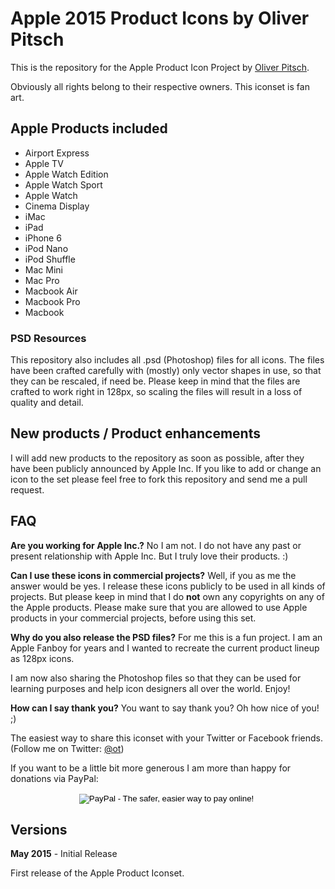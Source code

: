 # Apple 2015 Product Icons by Oliver Pitsch

This is the repository for the Apple Product Icon Project by [Oliver Pitsch](www.addictedtocoffee.de).

Obviously all rights belong to their respective owners. This iconset is fan art.

## Apple Products included

* Airport Express
* Apple TV
* Apple Watch Edition
* Apple Watch Sport
* Apple Watch
* Cinema Display
* iMac
* iPad
* iPhone 6
* iPod Nano
* iPod Shuffle
* Mac Mini
* Mac Pro
* Macbook Air
* Macbook Pro
* Macbook


### PSD Resources

This repository also includes all .psd (Photoshop) files for all icons. The files have been crafted carefully with (mostly) only vector shapes in use, so that they can be rescaled, if need be. Please keep in mind that the files are crafted to work right in 128px, so scaling the files will result in a loss of quality and detail.
  
## New products / Product enhancements

I will add new products to the repository as soon as possible, after they have been publicly announced by Apple Inc. If you like to add or change an icon to the set please feel free to fork this repository and send me a pull request.

## FAQ

__Are you working for Apple Inc.?__
No I am not. I do not have any past or present relationship with Apple Inc. But I truly love their products. :)

__Can I use these icons in commercial projects?__
Well, if you as me the answer would be yes. I release these icons publicly to be used in all kinds of projects. But please keep in mind that I do __not__ own any copyrights on any of the Apple products. Please make sure that you are allowed to use Apple products in your commercial projects, before using this set.

__Why do you also release the PSD files?__
For me this is a fun project. I am an Apple Fanboy for years and I wanted to recreate the current product lineup as 128px icons.

I am now also sharing the Photoshop files so that they can be used for learning purposes and help icon designers all over the world. Enjoy!

__How can I say thank you?__
You want to say thank you? Oh how nice of you! ;) 

The easiest way to share this iconset with your Twitter or Facebook friends. (Follow me on Twitter: [@ot](http://twitter.com/ot))

If you want to be a little bit more generous I am more than happy for donations via PayPal:

<div style="text-align:center;">
<form action="https://www.paypal.com/cgi-bin/webscr" method="post" target="_top">
<input type="hidden" name="cmd" value="_s-xclick">
<input type="hidden" name="hosted_button_id" value="MNFX8KK3KFPPG">
<input type="image" src="https://www.paypalobjects.com/en_US/i/btn/btn_donateCC_LG.gif" border="0" name="submit" alt="PayPal - The safer, easier way to pay online!">
<img alt="" border="0" src="https://www.paypalobjects.com/de_DE/i/scr/pixel.gif" width="1" height="1">
</form>
</div>


## Versions

__May 2015__ - Initial Release

First release of the Apple Product Iconset.

